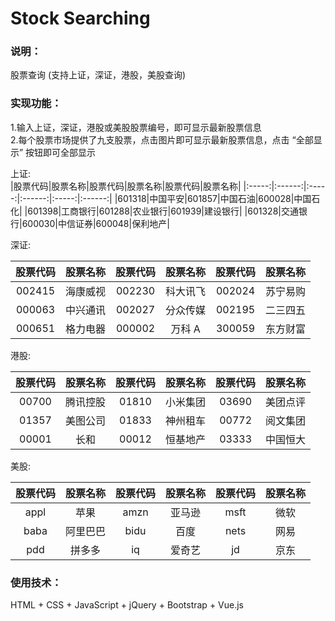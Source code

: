 # Stock Searching


### 说明：
股票查询 (支持上证，深证，港股，美股查询)


### 实现功能：
1.输入上证，深证，港股或美股股票编号，即可显示最新股票信息  
2.每个股票市场提供了九支股票，点击图片即可显示最新股票信息，点击 “全部显示” 按钮即可全部显示  

上证:  
|股票代码|股票名称|股票代码|股票名称|股票代码|股票名称|
|:-----:|:------:|:-----:|:------:|:-----:|:------:|
|601318|中国平安|601857|中国石油|600028|中国石化|
|601398|工商银行|601288|农业银行|601939|建设银行|
|601328|交通银行|600030|中信证券|600048|保利地产|


深证:  

|股票代码|股票名称|股票代码|股票名称|股票代码|股票名称|
|:-----:|:------:|:-----:|:------:|:-----:|:------:|
|002415|海康威视|002230|科大讯飞|002024|苏宁易购|
|000063|中兴通讯|002027|分众传媒|002195|二三四五|
|000651|格力电器|000002|万科 A  |300059|东方财富|


港股:  

|股票代码|股票名称|股票代码|股票名称|股票代码|股票名称|
|:-----:|:------:|:-----:|:------:|:-----:|:------:|
|00700|腾讯控股|01810|小米集团|03690|美团点评|
|01357|美图公司|01833|神州租车|00772|阅文集团|
|00001|长和      |00012|恒基地产|03333|中国恒大|


美股:  

|股票代码|股票名称|股票代码|股票名称|股票代码|股票名称|
|:-----:|:------:|:-----:|:------:|:-----:|:------:|
|appl     |苹果       |amzn  |亚马逊    |msft    |微软      |
|baba    |阿里巴巴 |bidu   |百度       |nets     |网易      |
|pdd      |拼多多    |iq      |爱奇艺    |jd         |京东     |


### 使用技术：
HTML + CSS + JavaScript + jQuery + Bootstrap + Vue.js